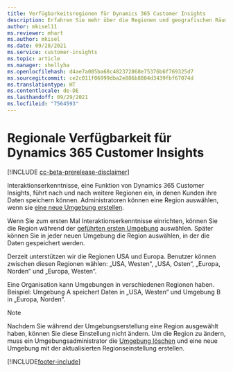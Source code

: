 ```yaml
---
title: Verfügbarkeitsregionen für Dynamics 365 Customer Insights
description: Erfahren Sie mehr über die Regionen und geografischen Räume, in denen der Dienst bereitgestellt wird.
author: mkisel11
ms.reviewer: mhart
ms.author: mkisel
ms.date: 09/28/2021
ms.service: customer-insights
ms.topic: article
ms.manager: shellyha
ms.openlocfilehash: d4ae7a085ba68c482372868e75376b6f769325d7
ms.sourcegitcommit: ce2c011f06999dba2e886b8804d3439fbf67074d
ms.translationtype: HT
ms.contentlocale: de-DE
ms.lasthandoff: 09/29/2021
ms.locfileid: "7564593"
---
```

# <a name="regional-availability-for-dynamics-365-customer-insights"></a>Regionale Verfügbarkeit für Dynamics 365 Customer Insights

[!INCLUDE [cc-beta-prerelease-disclaimer](includes/cc-beta-prerelease-disclaimer.md)]

Interaktionserkenntnisse, eine Funktion von Dynamics 365 Customer Insights, führt nach und nach weitere Regionen ein, in denen Kunden ihre Daten speichern können. Administratoren können eine Region auswählen, wenn sie [eine neue Umgebung erstellen](manage-environments-workspaces.md#create-an-environment). 

Wenn Sie zum ersten Mal Interaktionserkenntnisse einrichten, können Sie die Region während der [geführten ersten Umgebung](quickstart.md) auswählen. Später können Sie in jeder neuen Umgebung die Region auswählen, in der die Daten gespeichert werden.

Derzeit unterstützen wir die Regionen USA und Europa. Benutzer können zwischen diesen Regionen wählen: „USA, Westen“, „USA, Osten“, „Europa, Norden“ und „Europa, Westen“.

Eine Organisation kann Umgebungen in verschiedenen Regionen haben. Beispiel: Umgebung A speichert Daten in „USA, Westen“ und Umgebung B in „Europa, Norden“.

> [!NOTE]
> Nachdem Sie während der Umgebungserstellung eine Region ausgewählt haben, können Sie diese Einstellung nicht ändern. Um die Region zu ändern, muss ein Umgebungsadministrator die [Umgebung löschen](manage-environments-workspaces.md#delete-an-environment) und eine neue Umgebung mit der aktualisierten Regionseinstellung erstellen.


[!INCLUDE[footer-include](../includes/footer-banner.md)]
